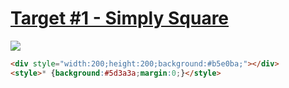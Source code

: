 # [Target #1 - Simply Square](https://cssbattle.dev/play/1)

![](https://cssbattle.dev/targets/1.png)

```HTML
<div style="width:200;height:200;background:#b5e0ba;"></div>
<style>* {background:#5d3a3a;margin:0;}</style>
```
